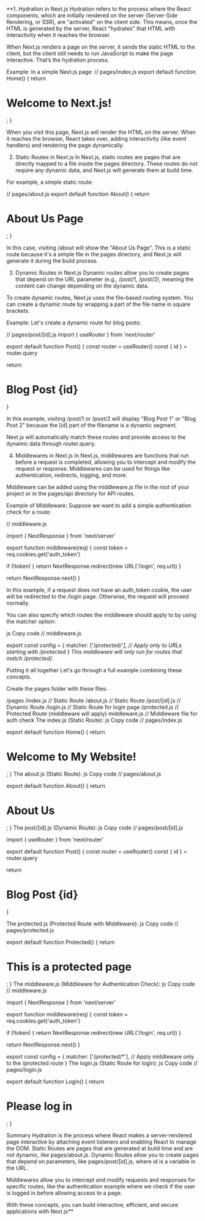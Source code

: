 **1. Hydration in Next.js
Hydration refers to the process where the React components, which are initially rendered on the server (Server-Side Rendering, or SSR), are "activated" on the client side. This means, once the HTML is generated by the server, React "hydrates" that HTML with interactivity when it reaches the browser.

When Next.js renders a page on the server, it sends the static HTML to the client, but the client still needs to run JavaScript to make the page interactive. That’s the hydration process.

Example:
In a simple Next.js page:
// pages/index.js
export default function Home() {
  return <h1>Welcome to Next.js!</h1>;
}


When you visit this page, Next.js will render the HTML on the server. When it reaches the browser, React takes over, adding interactivity (like event handlers) and rendering the page dynamically.



2. Static Routes in Next.js
In Next.js, static routes are pages that are directly mapped to a file inside the pages directory. These routes do not require any dynamic data, and Next.js will generate them at build time.

For example, a simple static route:


// pages/about.js
export default function About() {
  return <h1>About Us Page</h1>;
}




In this case, visiting /about will show the "About Us Page". This is a static route because it's a simple file in the pages directory, and Next.js will generate it during the build process.

3. Dynamic Routes in Next.js
Dynamic routes allow you to create pages that depend on the URL parameter (e.g., /post/1, /post/2), meaning the content can change depending on the dynamic data.

To create dynamic routes, Next.js uses the file-based routing system. You can create a dynamic route by wrapping a part of the file name in square brackets.

Example:
Let's create a dynamic route for blog posts:


// pages/post/[id].js
import { useRouter } from 'next/router'

export default function Post() {
  const router = useRouter()
  const { id } = router.query

  return <h1>Blog Post {id}</h1>
}



In this example, visiting /post/1 or /post/2 will display "Blog Post 1" or "Blog Post 2" because the [id] part of the filename is a dynamic segment.




Next.js will automatically match these routes and provide access to the dynamic data through router.query.

4. Middlewares in Next.js
In Next.js, middlewares are functions that run before a request is completed, allowing you to intercept and modify the request or response. Middlewares can be used for things like authentication, redirects, logging, and more.

Middleware can be added using the middleware.js file in the root of your project or in the pages/api directory for API routes.

Example of Middleware:
Suppose we want to add a simple authentication check for a route:



// middleware.js

import { NextResponse } from 'next/server'

export function middleware(req) {
  const token = req.cookies.get('auth_token')

  if (!token) {
    return NextResponse.redirect(new URL('/login', req.url))
  }

  return NextResponse.next()
}


In this example, if a request does not have an auth_token cookie, the user will be redirected to the /login page. Otherwise, the request will proceed normally.

You can also specify which routes the middleware should apply to by using the matcher option:

js
Copy code
// middleware.js

export const config = {
  matcher: ['/protected/*'],  // Apply only to URLs starting with /protected
}
This middleware will only run for routes that match /protected/*.

Putting it all together
Let's go through a full example combining these concepts.

Create the pages folder with these files:

/pages
  /index.js       // Static Route
  /about.js       // Static Route
  /post/[id].js   // Dynamic Route
  /login.js       // Static Route for login page
  /protected.js   // Protected Route (middleware will apply)
  middleware.js   // Middleware file for auth check
The index.js (Static Route):
js
Copy code
// pages/index.js

export default function Home() {
  return <h1>Welcome to My Website!</h1>;
}
The about.js (Static Route):
js
Copy code
// pages/about.js

export default function About() {
  return <h1>About Us</h1>;
}
The post/[id].js (Dynamic Route):
js
Copy code
// pages/post/[id].js

import { useRouter } from 'next/router'

export default function Post() {
  const router = useRouter()
  const { id } = router.query

  return <h1>Blog Post {id}</h1>
}


The protected.js (Protected Route with Middleware):
js
Copy code
// pages/protected.js

export default function Protected() {
  return <h1>This is a protected page</h1>;
}
The middleware.js (Middleware for Authentication Check):
js
Copy code
// middleware.js

import { NextResponse } from 'next/server'

export function middleware(req) {
  const token = req.cookies.get('auth_token')

  if (!token) {
    return NextResponse.redirect(new URL('/login', req.url))
  }

  return NextResponse.next()
}

export const config = {
  matcher: ['/protected/*'],  // Apply middleware only to the /protected route
}
The login.js (Static Route for login):
js
Copy code
// pages/login.js

export default function Login() {
  return <h1>Please log in</h1>;
}



Summary
Hydration is the process where React makes a server-rendered page interactive by attaching event listeners and enabling React to manage the DOM.
Static Routes are pages that are generated at build time and are not dynamic, like pages/about.js.
Dynamic Routes allow you to create pages that depend on parameters, like pages/post/[id].js, where id is a variable in the URL.



Middlewares allow you to intercept and modify requests and responses for specific routes, like the authentication example where we check if the user is logged in before allowing access to a page.


With these concepts, you can build interactive, efficient, and secure applications with Next.js**